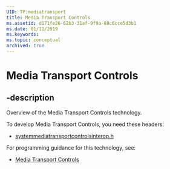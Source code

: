 ```yaml
---
UID: TP:mediatransport
title: Media Transport Controls
ms.assetid: d171fe26-62b3-31af-9f9a-88c6cce5d3b1
ms.date: 01/11/2019
ms.keywords: 
ms.topic: conceptual
archived: true
---
```


# Media Transport Controls

## -description

Overview of the Media Transport Controls technology.

To develop Media Transport Controls, you need these headers:

 * [systemmediatransportcontrolsinterop.h](../systemmediatransportcontrolsinterop/index.md)

For programming guidance for this technology, see:
* [Media Transport Controls](/previous-versions/windows/desktop/mediatransport)

